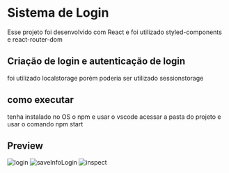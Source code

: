 # Sistema de Login 
Esse projeto foi desenvolvido com React e foi utilizado styled-components e react-router-dom
## Criação de login e autenticação de login
foi utilizado localstorage porém poderia ser utilizado sessionstorage
## como executar
tenha instalado no OS o npm e usar o vscode acessar a pasta do projeto e usar o comando npm start
## Preview
![login](https://github.com/LeandroMeca/loginReactLocalStorage/assets/83671192/95e4c40f-7a4a-4cb6-a557-a7fb8a422e5f)
![saveInfoLogin](https://github.com/LeandroMeca/loginReactLocalStorage/assets/83671192/38ce5ce0-21d5-407e-a599-b45606f272e6)
![inspect](https://github.com/LeandroMeca/loginReactLocalStorage/assets/83671192/ab14ca6f-daeb-4caf-9fa3-d9e0f39b5487)

